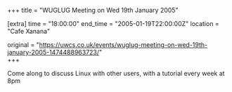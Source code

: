 +++
title = "WUGLUG Meeting on Wed 19th January 2005"

[extra]
time = "18:00:00"
end_time = "2005-01-19T22:00:00Z"
location = "Cafe Xanana"

original = "https://uwcs.co.uk/events/wuglug-meeting-on-wed-19th-january-2005-1474488963723/"    
+++

Come along to discuss Linux with other users, with a tutorial every week at 8pm

